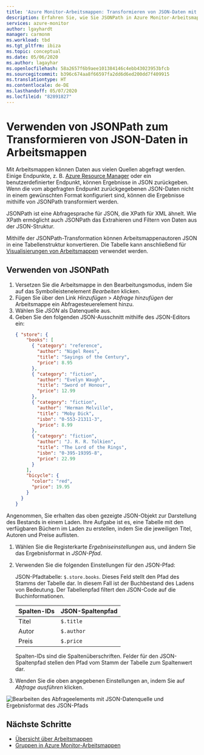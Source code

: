 ```yaml
---
title: 'Azure Monitor-Arbeitsmappen: Transformieren von JSON-Daten mit JSONPath'
description: Erfahren Sie, wie Sie JSONPath in Azure Monitor-Arbeitsmappen verwenden, um die Ergebnisse von JSON-Daten, die von einem abgefragten Endpunkt zurückgegeben werden, in das gewünschte Format zu transformieren.
services: azure-monitor
author: lgayhardt
manager: carmonm
ms.workload: tbd
ms.tgt_pltfrm: ibiza
ms.topic: conceptual
ms.date: 05/06/2020
ms.author: lagayhar
ms.openlocfilehash: 58a2657f6b9aee101384146c4ebb43023953bfcb
ms.sourcegitcommit: b396c674aa8f66597fa2dd6d6ed200dd7f409915
ms.translationtype: HT
ms.contentlocale: de-DE
ms.lasthandoff: 05/07/2020
ms.locfileid: "82891827"
---
```

# <a name="how-to-use-jsonpath-to-transform-json-data-in-workbooks"></a>Verwenden von JSONPath zum Transformieren von JSON-Daten in Arbeitsmappen

Mit Arbeitsmappen können Daten aus vielen Quellen abgefragt werden. Einige Endpunkte, z. B. [Azure Resource Manager](https://docs.microsoft.com/azure/azure-resource-manager/management/overview) oder ein benutzerdefinierter Endpunkt, können Ergebnisse in JSON zurückgeben. Wenn die vom abgefragten Endpunkt zurückgegebenen JSON-Daten nicht in einem gewünschten Format konfiguriert sind, können die Ergebnisse mithilfe von JSONPath transformiert werden.

JSONPath ist eine Abfragesprache für JSON, die XPath für XML ähnelt. Wie XPath ermöglicht auch JSONPath das Extrahieren und Filtern von Daten aus der JSON-Struktur.

Mithilfe der JSONPath-Transformation können Arbeitsmappenautoren JSON in eine Tabellenstruktur konvertieren. Die Tabelle kann anschließend für [Visualisierungen von Arbeitsmappen](workbooks-visualizations.md) verwendet werden.

## <a name="using-jsonpath"></a>Verwenden von JSONPath

1. Versetzen Sie die Arbeitsmappe in den Bearbeitungsmodus, indem Sie auf das Symbolleistenelement *Bearbeiten* klicken.
2. Fügen Sie über den Link *Hinzufügen* > *Abfrage hinzufügen* der Arbeitsmappe ein Abfragesteuerelement hinzu.
3. Wählen Sie *JSON* als Datenquelle aus.
4. Geben Sie den folgenden JSON-Ausschnitt mithilfe des JSON-Editors ein:
    ```json
    { "store": {
        "books": [ 
          { "category": "reference",
            "author": "Nigel Rees",
            "title": "Sayings of the Century",
            "price": 8.95
          },
          { "category": "fiction",
            "author": "Evelyn Waugh",
            "title": "Sword of Honour",
            "price": 12.99
          },
          { "category": "fiction",
            "author": "Herman Melville",
            "title": "Moby Dick",
            "isbn": "0-553-21311-3",
            "price": 8.99
          },
          { "category": "fiction",
            "author": "J. R. R. Tolkien",
            "title": "The Lord of the Rings",
            "isbn": "0-395-19395-8",
            "price": 22.99
          }
        ],
        "bicycle": {
          "color": "red",
          "price": 19.95
        }
      }
    }
    ```  

Angenommen, Sie erhalten das oben gezeigte JSON-Objekt zur Darstellung des Bestands in einem Laden. Ihre Aufgabe ist es, eine Tabelle mit den verfügbaren Büchern im Laden zu erstellen, indem Sie die jeweiligen Titel, Autoren und Preise auflisten.

1. Wählen Sie die Registerkarte *Ergebniseinstellungen* aus, und ändern Sie das Ergebnisformat in *JSON-Pfad*.
2. Verwenden Sie die folgenden Einstellungen für den JSON-Pfad:

    JSON-Pfadtabelle: `$.store.books`. Dieses Feld stellt den Pfad des Stamms der Tabelle dar. In diesem Fall ist der Buchbestand des Ladens von Bedeutung. Der Tabellenpfad filtert den JSON-Code auf die Buchinformationen.

   | Spalten-IDs | JSON-Spaltenpfad |
   |:-----------|:-----------------|
   | Titel      | `$.title`        |
   | Autor     | `$.author`       |
   | Preis      | `$.price`        |

    Spalten-IDs sind die Spaltenüberschriften. Felder für den JSON-Spaltenpfad stellen den Pfad vom Stamm der Tabelle zum Spaltenwert dar.

1. Wenden Sie die oben angegebenen Einstellungen an, indem Sie auf *Abfrage ausführen* klicken.

![ Bearbeiten des Abfrageelements mit JSON-Datenquelle und Ergebnisformat des JSON-Pfads](./media/workbooks-jsonpath/query-jsonpath.png)

## <a name="next-steps"></a>Nächste Schritte
- [Übersicht über Arbeitsmappen](workbooks-overview.md)
- [Gruppen in Azure Monitor-Arbeitsmappen](workbooks-groups.md)
